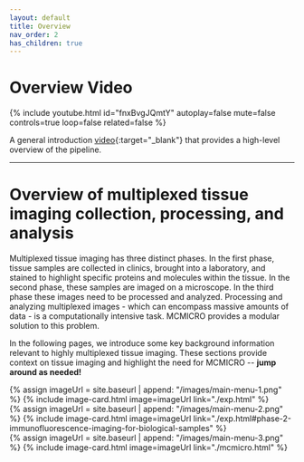 ```yaml
---
layout: default
title: Overview
nav_order: 2
has_children: true
---
```


# Overview Video

{% include youtube.html id="fnxBvgJQmtY" autoplay=false mute=false controls=true loop=false related=false %}

A general introduction [video](https://www.youtube.com/watch?v=fnxBvgJQmtY){:target="_blank"} that provides a high-level overview of the pipeline.

---
# Overview of multiplexed tissue imaging collection, processing, and analysis

Multiplexed tissue imaging has three distinct phases. In the first phase, tissue samples are collected in clinics, brought into a laboratory, and stained to highlight specific proteins and molecules within the tissue. In the second phase, these samples are imaged on a microscope. In the third phase these images need to be processed and analyzed. Processing and analyzing multiplexed images - which can encompass massive amounts of data - is a computationally intensive task. MCMICRO provides a modular solution to this problem. 

In the following pages, we introduce some key background information relevant to highly multiplexed tissue imaging. These sections provide context on tissue imaging and highlight the need for MCMICRO -- **jump around as needed!**

<div class=" row center-xs">

<div class="col-xs-4 col-sm-4">
{% assign imageUrl = site.baseurl | append: "/images/main-menu-1.png" %} {% include image-card.html 
	image=imageUrl
	link="./exp.html"
%} 
</div>
<div class="col-xs-4 col-sm-4">
{% assign imageUrl = site.baseurl | append: "/images/main-menu-2.png" %} {% include image-card.html
	image=imageUrl 
	link="./exp.html#phase-2-immunofluorescence-imaging-for-biological-samples"
%} 
</div>
<div class="col-xs-4 col-sm-4">
{% assign imageUrl = site.baseurl | append: "/images/main-menu-3.png" %} {% include image-card.html
	image=imageUrl 
	link="./mcmicro.html"
%} 
</div>
</div><!-- end grid -->

